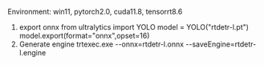 Environment: win11, pytorch2.0, cuda11.8, tensorrt8.6
1. export onnx
from ultralytics import YOLO model = YOLO("rtdetr-l.pt") 
model.export(format="onnx",opset=16)
2. Generate engine
trtexec.exe --onnx=rtdetr-l.onnx --saveEngine=rtdetr-l.engine
